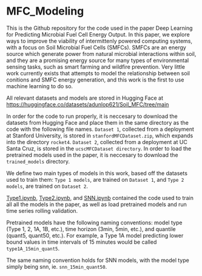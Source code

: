 # MFC_Modeling
This is the Github repository for the code used in the paper Deep Learning for Predicting Microbial Fuel Cell Energy Output. In this paper, we explore ways to improve the viability of intermittenly powered computing systems, with a focus on Soil Microbial Fuel Cells (SMFCs). SMFCs are an energy source which generate power from natural microbial interactions within soil, and they are a promising energy source for many types of environmental sensing tasks, such as smart farming and wildfire prevention. Very little work currently exists that attempts to model the relationship between soil conitions and SMFC energy generation, and this work is the first to use machine learning to do so.


All relevant datasets and models are stored in Hugging Face at https://huggingface.co/datasets/adunlop621/Soil_MFC/tree/main

In order for the code to run properly, it is neccesary to download the datasets from Hugging Face and place them in the same directory as the code with the following file names. ```Dataset 1```, collected from a deployment at Stanford University, is stored in ```stanfordMFCDataset.zip```, which expands into the directory ```rocket4```. ```Dataset 2```, collected from a deployment at UC Santa Cruz, is stored in the ```ucscMFCDataset directory```. In order to load the pretrained models used in the paper, it is neccesary to download the ```trained_models``` directory. 

We define two main types of models in this work, based off the datasets used to train them: ```Type 1 models```, are trained on ```Dataset 1```, and ```Type 2 models```, are trained on ```Dataset 2```. 

[Type1.ipynb](https://github.com/jlab-sensing/MFC_Modeling/blob/main/Type1.ipynb), [Type2.ipynb](https://github.com/jlab-sensing/MFC_Modeling/blob/main/Type2.ipynb), and [SNN.ipynb](https://github.com/jlab-sensing/MFC_Modeling/blob/main/SNN.ipynb) contained the code used to train all all the models in the paper, as well as load pretrained models and run time series rolling validation. 

Pretrained models have the following naming conventions: model type (Type 1, 2, 1A, 1B, etc.), time horizon (3min, 5min, etc.), and quantile (quant5, quant50, etc.). For example, a Type 1A model predicting lower bound values in time intervals of 15 minutes would be called ```type1A_15min_quant5```.

The same naming convention holds for SNN models, with the model type simply being snn, ie. ```snn_15min_quant50```.






